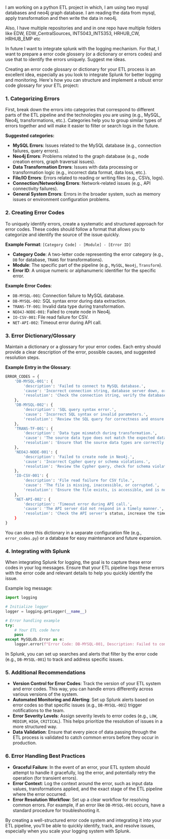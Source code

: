 I am working on a python ETL project in which, I am using two mysql databases and neo4j graph database.
I am reading the data from mysql, apply transformation and then write the data in neo4j.

Also, I have multiple repositories and and in one repo have multiple folders like EDW, EDW_CentralSources, INT5043_INT5353, HRHUB_CW, HRHUB_EMP etc

In future I want to integrate splunk with the logging mechanism. For that, I want to prepare a error code glossery (or a dictionary or errors codes) and use that to identify the errors uniquely. Suggest me ideas.


Creating an error code glossary or dictionary for your ETL process is an excellent idea, especially as you look to integrate Splunk for better logging and monitoring. Here's how you can structure and implement a robust error code glossary for your ETL project:

### 1. **Categorizing Errors**
   First, break down the errors into categories that correspond to different parts of the ETL pipeline and the technologies you are using (e.g., MySQL, Neo4j, transformations, etc.). Categories help you to group similar types of errors together and will make it easier to filter or search logs in the future.

   **Suggested categories:**
   - **MySQL Errors**: Issues related to the MySQL database (e.g., connection failures, query errors).
   - **Neo4j Errors**: Problems related to the graph database (e.g., node creation errors, graph traversal issues).
   - **Data Transformation Errors**: Issues with data processing or transformation logic (e.g., incorrect data format, data loss, etc.).
   - **File/IO Errors**: Errors related to reading or writing files (e.g., CSVs, logs).
   - **Connection/Networking Errors**: Network-related issues (e.g., API connectivity failures).
   - **General System Errors**: Errors in the broader system, such as memory issues or environment configuration problems.

### 2. **Creating Error Codes**
   To uniquely identify errors, create a systematic and structured approach for error codes. These codes should follow a format that allows you to categorize and identify the source of the issue quickly.

   **Example Format**: `[Category Code] - [Module] - [Error ID]`

   - **Category Code**: A two-letter code representing the error category (e.g., `DB` for database, `TRANS` for transformations).
   - **Module**: The specific part of the pipeline (e.g., `MySQL`, `Neo4j`, `Transform`).
   - **Error ID**: A unique numeric or alphanumeric identifier for the specific error.

   **Example Error Codes**:
   - `DB-MYSQL-001`: Connection failure to MySQL database.
   - `DB-MYSQL-002`: SQL syntax error during data extraction.
   - `TRANS-TF-001`: Invalid data type during transformation.
   - `NEO4J-NODE-001`: Failed to create node in Neo4j.
   - `IO-CSV-001`: File read failure for CSV.
   - `NET-API-002`: Timeout error during API call.
   
### 3. **Error Dictionary/Glossary**
   Maintain a dictionary or a glossary for your error codes. Each entry should provide a clear description of the error, possible causes, and suggested resolution steps.

   **Example Entry in the Glossary**:
   ```python
   ERROR_CODES = {
       'DB-MYSQL-001': {
           'description': 'Failed to connect to MySQL database.',
           'cause': 'Incorrect connection string, database server down, or network issues.',
           'resolution': 'Check the connection string, verify the database server is running, and ensure network connectivity.',
       },
       'DB-MYSQL-002': {
           'description': 'SQL query syntax error.',
           'cause': 'Incorrect SQL syntax or invalid parameters.',
           'resolution': 'Review the SQL query for correctness and ensure all parameters are valid.',
       },
       'TRANS-TF-001': {
           'description': 'Data type mismatch during transformation.',
           'cause': 'The source data type does not match the expected data type in transformation logic.',
           'resolution': 'Ensure that the source data types are correctly mapped to the expected target types in the transformation logic.',
       },
       'NEO4J-NODE-001': {
           'description': 'Failed to create node in Neo4j.',
           'cause': 'Incorrect Cypher query or schema violations.',
           'resolution': 'Review the Cypher query, check for schema violations, and ensure that data integrity constraints are respected.',
       },
       'IO-CSV-001': {
           'description': 'File read failure for CSV file.',
           'cause': 'The file is missing, inaccessible, or corrupted.',
           'resolution': 'Ensure the file exists, is accessible, and is not corrupted.',
       },
       'NET-API-002': {
           'description': 'Timeout error during API call.',
           'cause': 'The API server did not respond in a timely manner.',
           'resolution': 'Check the API server's status, increase the timeout setting if necessary, or investigate network issues.',
       }
   }
   ```

   You can store this dictionary in a separate configuration file (e.g., `error_codes.py`) or a database for easy maintenance and future expansion.

### 4. **Integrating with Splunk**
   When integrating Splunk for logging, the goal is to capture these error codes in your log messages. Ensure that your ETL pipeline logs these errors with the error code and relevant details to help you quickly identify the issue.

   Example log message:
   ```python
   import logging

   # Initialize logger
   logger = logging.getLogger(__name__)

   # Error handling example
   try:
       # Your ETL code here
       pass
   except MySQLdb.Error as e:
       logger.error(f"Error Code: DB-MYSQL-001, Description: Failed to connect to MySQL. Cause: {str(e)}")
   ```

   In Splunk, you can set up searches and alerts that filter by the error code (e.g., `DB-MYSQL-001`) to track and address specific issues.

### 5. **Additional Recommendations**
   - **Version Control for Error Codes**: Track the version of your ETL system and error codes. This way, you can handle errors differently across various versions of the system.
   - **Automated Monitoring and Alerting**: Set up Splunk alerts based on error codes so that specific issues (e.g., `DB-MYSQL-001`) trigger notifications to the team.
   - **Error Severity Levels**: Assign severity levels to error codes (e.g., `LOW`, `MEDIUM`, `HIGH`, `CRITICAL`). This helps prioritize the resolution of issues in a more structured way.
   - **Data Validation**: Ensure that every piece of data passing through the ETL process is validated to catch common errors before they occur in production.

### 6. **Error Handling Best Practices**
   - **Graceful Failure**: In the event of an error, your ETL system should attempt to handle it gracefully, log the error, and potentially retry the operation (for transient errors).
   - **Error Context**: Log the context around the error, such as input data values, transformations applied, and the exact stage of the ETL pipeline where the error occurred.
   - **Error Resolution Workflow**: Set up a clear workflow for resolving common errors. For example, if an error like `DB-MYSQL-001` occurs, have a standard procedure for troubleshooting it.

By creating a well-structured error code system and integrating it into your ETL pipeline, you’ll be able to quickly identify, track, and resolve issues, especially when you scale your logging system with Splunk.